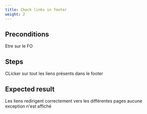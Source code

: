 ```yaml
---
title: Check links in footer
weight: 2
---
```


## Preconditions

Etre sur le FO
## Steps

CLicker sur tout les liens présents dans le footer

## Expected result

Les liens redirigent correctement vers les différentes pages aucune exception n'est affiché

